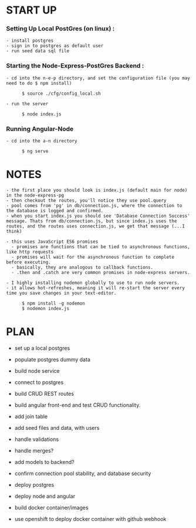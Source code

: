# START UP

### Setting Up Local PostGres (on linux) :
    - install postgres
    - sign in to postgres as default user
    - run seed data sql file

### Starting the Node-Express-PostGres Backend :
    - cd into the n-e-p directory, and set the configuration file (you may need to do $ npm install)
```
      $ source ./cfg/config_local.sh
```
    - run the server
```
      $ node index.js
```

### Running Angular-Node
    - cd into the a-n directory
```
      $ ng serve
```



# NOTES

    - the first place you should look is index.js (default main for node) in the node-express-pg
    - then checkout the routes, you'll notice they use pool.query
    - pool comes from 'pg' in db/connection.js, where the connection to the database is logged and confirmed.
    - when you start index.js you should see 'Database Connection Success' message. Thats from db/connection.js, but since index.js uses the routes, and the routes uses connection.js, we get that message (...I think)

    - this uses JavaScript ES6 promises
      - promises are functions that can be tied to asynchronous functions, like http requests
      - promises will wait for the asynchronous function to complete before executing.
      - basically, they are analogous to callback functions.
      - .then and .catch are very common promises in node-express servers.

    - I highly installing nodemon globally to use to run node servers.
    - it allows hot-refreshes, meaning it will re-start the server every time you save changes in your text-editor.  
```
      $ npm install -g nodemon
      $ nodemon index.js
```



# PLAN

  - set up a local postgres
  - populate postgres dummy data


  - build node service
  - connect to postgres
  - build CRUD REST routes


  - build angular front-end and test CRUD functionality.


  - add join table
  - add seed files and data, with users
  - handle validations
  - handle merges?
  - add models to backend?
  - confirm connection pool stability, and database security


  - deploy postgres
  - deploy node and angular


  - build docker container/images
  - use openshift to deploy docker container with github webhook
